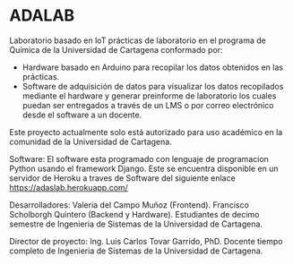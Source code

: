 # ADALAB
Laboratorio basado en loT prácticas de laboratorio en el programa de Química de la Universidad de Cartagena conformado por: 
 - Hardware basado en Arduino para recopilar los datos obtenidos en las prácticas. 
 - Software de adquisición de datos para visualizar los datos recopilados mediante el hardware y generar preinforme de laboratorio los cuales puedan ser entregados a través de un LMS o por correo electrónico desde el software a un docente. 
 
Este proyecto actualmente solo está autorizado para uso académico en la comunidad de la Universidad de Cartagena. 

Software: El software esta programado con lenguaje de programacion Python usando el framework Django. 
Este se encuentra disponible en un servidor de Heroku a traves de Software del siguiente enlace https://adaslab.herokuapp.com/

Desarrolladores: 
Valeria del Campo Muñoz (Frontend).
Francisco Scholborgh Quintero  (Backend y Hardware).
Estudiantes de decimo semestre de Ingenieria de Sistemas de la Universidad de Cartagena.

Director de proyecto:
Ing. Luis Carlos Tovar Garrido, PhD.
Docente tiempo completo de Ingenieria de Sistemas de la Universidad de Cartagena.



